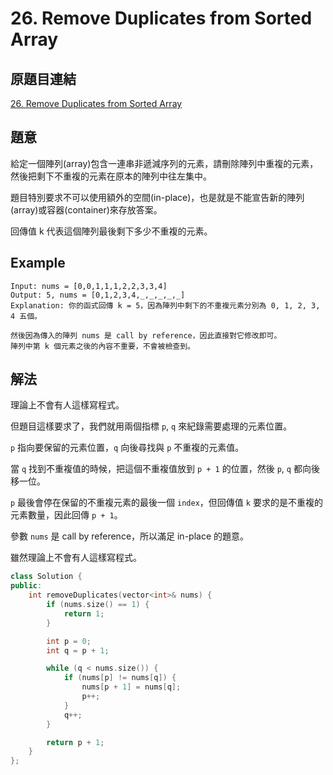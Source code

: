 # 26. Remove Duplicates from Sorted Array

## 原題目連結
[26. Remove Duplicates from Sorted Array](https://leetcode.com/problems/remove-duplicates-from-sorted-array/description/)

## 題意
給定一個陣列(array)包含一連串非遞減序列的元素，請刪除陣列中重複的元素，然後把剩下不重複的元素在原本的陣列中往左集中。

題目特別要求不可以使用額外的空間(in-place)，也是就是不能宣告新的陣列(array)或容器(container)來存放答案。

回傳值 k 代表這個陣列最後剩下多少不重複的元素。

## Example
```
Input: nums = [0,0,1,1,1,2,2,3,3,4]
Output: 5, nums = [0,1,2,3,4,_,_,_,_,_]
Explanation: 你的函式回傳 k = 5，因為陣列中剩下的不重複元素分別為 0, 1, 2, 3, 4 五個。

然後因為傳入的陣列 nums 是 call by reference，因此直接對它修改即可。
陣列中第 k 個元素之後的內容不重要，不會被檢查到。
```

## 解法
理論上不會有人這樣寫程式。

但題目這樣要求了，我們就用兩個指標 `p`, `q` 來紀錄需要處理的元素位置。

`p` 指向要保留的元素位置，`q` 向後尋找與 `p` 不重複的元素值。

當 `q` 找到不重複值的時候，把這個不重複值放到 `p + 1` 的位置，然後 `p`, `q` 都向後移一位。

`p` 最後會停在保留的不重複元素的最後一個 `index`，但回傳值 `k` 要求的是不重複的元素數量，因此回傳 `p + 1`。

參數 `nums` 是 call by reference，所以滿足 in-place 的題意。

雖然理論上不會有人這樣寫程式。

```c++
class Solution {
public:
    int removeDuplicates(vector<int>& nums) {
        if (nums.size() == 1) {
            return 1;
        }

        int p = 0;
        int q = p + 1;

        while (q < nums.size()) {
            if (nums[p] != nums[q]) {
                nums[p + 1] = nums[q];
                p++;
            }
            q++;
        }

        return p + 1;
    }
};
```
